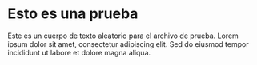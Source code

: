 # Esto es una prueba

Este es un cuerpo de texto aleatorio para el archivo de prueba. Lorem ipsum dolor sit amet, consectetur adipiscing elit. Sed do eiusmod tempor incididunt ut labore et dolore magna aliqua.